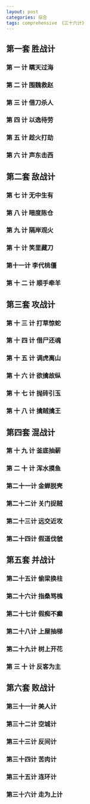 ```yaml
---
layout: post
categories: 综合
tags: comprehensive 《三十六计》
---
```


## 第一套 胜战计

### 第 一 计 瞒天过海

### 第 二 计 围魏救赵

### 第 三 计 借刀杀人

### 第 四 计 以逸待劳

### 第 五 计 趁火打劫

### 第 六 计 声东击西

## 第二套 敌战计

### 第 七 计 无中生有

### 第 八 计 暗度陈仓

### 第 九 计 隔岸观火

### 第 十 计 笑里藏刀

### 第十一计 李代桃僵

### 第 十 二 计 顺手牵羊

## 第三套 攻战计

### 第 十 三 计 打草惊蛇

### 第 十 四 计 借尸还魂

### 第 十 五 计 调虎离山

### 第 十 六 计 欲擒故纵

### 第 十 七 计 抛砖引玉

### 第 十 八 计 擒贼擒王

## 第四套 混战计

### 第 十 九 计 釜底抽薪

### 第 二 十 计 浑水摸鱼

### 第二十一计 金蝉脱壳

### 第二十二计 关门捉贼

### 第二十三计 远交近攻

### 第二十四计 假道伐虢

## 第五套 并战计

### 第二十五计 偷梁换柱

### 第二十六计 指桑骂槐

### 第二十七计 假痴不癫

### 第二十八计 上屋抽梯

### 第二十九计 树上开花

### 第 三 十 计 反客为主

## 第六套 败战计

### 第三十一计 美人计

### 第三十二计 空城计

### 第三十三计 反间计

### 第三十四计 苦肉计

### 第三十五计 连环计

### 第三十六计 走为上计